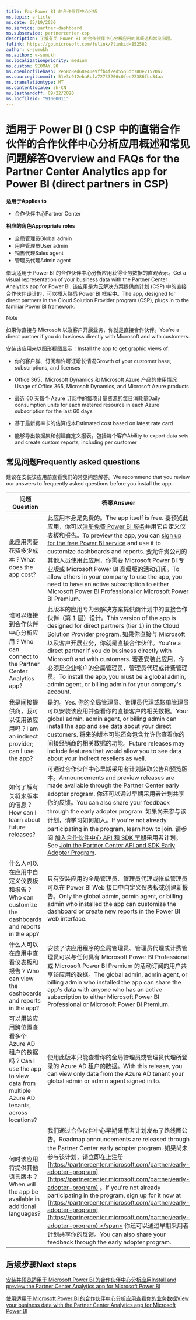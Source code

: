 ```yaml
---
title: Faq-Power BI 的合作伙伴中心分析
ms.topic: article
ms.date: 05/19/2020
ms.service: partner-dashboard
ms.subservice: partnercenter-csp
description: 了解有关 Power BI 的合作伙伴中心分析应用的此概述和常见问题。
fwlink: https://go.microsoft.com/fwlink/?linkid=852582
author: v-sumukh
ms.author: v-sumukh
ms.localizationpriority: medium
ms.custom: SEOMAY.20
ms.openlocfilehash: 2e58c8ed68e40e9ffb4f2ed5555dc780e21570a7
ms.sourcegitcommit: 51e3c912eba8cfa72733206c0fee22386fbc34aa
ms.translationtype: MT
ms.contentlocale: zh-CN
ms.lasthandoff: 09/22/2020
ms.locfileid: "91000011"
---
```

# <a name="overview-and-faqs-for-the-partner-center-analytics-app-for-power-bi-direct-partners-in-csp"></a><span data-ttu-id="59aee-103">适用于 Power BI () CSP 中的直销合作伙伴的合作伙伴中心分析应用概述和常见问题解答</span><span class="sxs-lookup"><span data-stu-id="59aee-103">Overview and FAQs for the Partner Center Analytics app for Power BI (direct partners in CSP)</span></span>

<span data-ttu-id="59aee-104">**适用于**</span><span class="sxs-lookup"><span data-stu-id="59aee-104">**Applies to**</span></span>

- <span data-ttu-id="59aee-105">合作伙伴中心</span><span class="sxs-lookup"><span data-stu-id="59aee-105">Partner Center</span></span>

<span data-ttu-id="59aee-106">**相应的角色**</span><span class="sxs-lookup"><span data-stu-id="59aee-106">**Appropriate roles**</span></span>

- <span data-ttu-id="59aee-107">全局管理员</span><span class="sxs-lookup"><span data-stu-id="59aee-107">Global admin</span></span>
- <span data-ttu-id="59aee-108">用户管理员</span><span class="sxs-lookup"><span data-stu-id="59aee-108">User admin</span></span>
- <span data-ttu-id="59aee-109">销售代理</span><span class="sxs-lookup"><span data-stu-id="59aee-109">Sales agent</span></span>
- <span data-ttu-id="59aee-110">管理员代理</span><span class="sxs-lookup"><span data-stu-id="59aee-110">Admin agent</span></span>

<span data-ttu-id="59aee-111">借助适用于 Power BI 的合作伙伴中心分析应用获得业务数据的直观表示。</span><span class="sxs-lookup"><span data-stu-id="59aee-111">Get a visual representation of your business data with the Partner Center Analytics app for Power BI.</span></span> <span data-ttu-id="59aee-112">该应用是为云解决方案提供商计划 (CSP) 中的直接合作伙伴设计的，可以插入熟悉 Power BI 框架中。</span><span class="sxs-lookup"><span data-stu-id="59aee-112">The app, designed for direct partners in the Cloud Solution Provider program (CSP), plugs in to the familiar Power BI framework.</span></span>

> [!NOTE]  
> <span data-ttu-id="59aee-113">如果你直接与 Microsoft 以及客户开展业务，你就是直接合作伙伴。</span><span class="sxs-lookup"><span data-stu-id="59aee-113">You're a direct partner if you do business directly with Microsoft and with customers.</span></span>

<span data-ttu-id="59aee-114">安装该应用来以图形视图显示：</span><span class="sxs-lookup"><span data-stu-id="59aee-114">Install the app to get graphic views of:</span></span>

- <span data-ttu-id="59aee-115">你的客户群、订阅和许可证增长情况</span><span class="sxs-lookup"><span data-stu-id="59aee-115">Growth of your customer base, subscriptions, and licenses</span></span>

- <span data-ttu-id="59aee-116">Office 365、Microsoft Dynamics 和 Microsoft Azure 产品的使用情况</span><span class="sxs-lookup"><span data-stu-id="59aee-116">Usage of Office 365, Microsoft Dynamics, and Microsoft Azure products</span></span>

- <span data-ttu-id="59aee-117">最近 60 天每个 Azure 订阅中的每项计量资源的每日消耗量</span><span class="sxs-lookup"><span data-stu-id="59aee-117">Daily consumption units for each metered resource in each Azure subscription for the last 60 days</span></span>

- <span data-ttu-id="59aee-118">基于最新费率卡的估算成本</span><span class="sxs-lookup"><span data-stu-id="59aee-118">Estimated cost based on latest rate card</span></span>

- <span data-ttu-id="59aee-119">能够导出数据集和创建自定义报表，包括每个客户</span><span class="sxs-lookup"><span data-stu-id="59aee-119">Ability to export data sets and create custom reports, including per customer</span></span>

## <a name="frequently-asked-questions"></a><span data-ttu-id="59aee-120">常见问题</span><span class="sxs-lookup"><span data-stu-id="59aee-120">Frequently asked questions</span></span>

<span data-ttu-id="59aee-121">建议在安装该应用前查看我们的常见问题解答。</span><span class="sxs-lookup"><span data-stu-id="59aee-121">We recommend that you review our answers to frequently asked questions before you install the app.</span></span>

| <span data-ttu-id="59aee-122">**问题**</span><span class="sxs-lookup"><span data-stu-id="59aee-122">**Question**</span></span> | <span data-ttu-id="59aee-123">**答案**</span><span class="sxs-lookup"><span data-stu-id="59aee-123">**Answer**</span></span> |
| --- | ---------- |
| <span data-ttu-id="59aee-124">此应用需要花费多少成本？</span><span class="sxs-lookup"><span data-stu-id="59aee-124">What does the app cost?</span></span> | <span data-ttu-id="59aee-125">此应用本身是免费的。</span><span class="sxs-lookup"><span data-stu-id="59aee-125">The app itself is free.</span></span> <span data-ttu-id="59aee-126">要预览此应用，你可以[注册免费 Power BI 服务](https://go.microsoft.com/fwlink/p/?linkid=845347)并用它自定义仪表板和报告。</span><span class="sxs-lookup"><span data-stu-id="59aee-126">To preview the app, you can [sign up for the free Power BI service](https://go.microsoft.com/fwlink/p/?linkid=845347) and use it to customize dashboards and reports.</span></span> <span data-ttu-id="59aee-127">要允许贵公司的其他人员使用此应用，你需要 Microsoft Power BI 专业版或 Microsoft Power BI 高级版的活动订阅。</span><span class="sxs-lookup"><span data-stu-id="59aee-127">To allow others in your company to use the app, you need to have an active subscription to either Microsoft Power BI Professional or Microsoft Power BI Premium.</span></span> |
| <span data-ttu-id="59aee-128">谁可以连接到合作伙伴中心分析应用？</span><span class="sxs-lookup"><span data-stu-id="59aee-128">Who can connect to the Partner Center Analytics app?</span></span> | <span data-ttu-id="59aee-129">此版本的应用专为云解决方案提供商计划中的直接合作伙伴（第 1 层）设计。</span><span class="sxs-lookup"><span data-stu-id="59aee-129">This version of the app is designed for direct partners (tier 1) in the Cloud Solution Provider program.</span></span> <span data-ttu-id="59aee-130">如果你直接与 Microsoft 以及客户开展业务，你就是直接合作伙伴。</span><span class="sxs-lookup"><span data-stu-id="59aee-130">You're a direct partner if you do business directly with Microsoft and with customers.</span></span> <span data-ttu-id="59aee-131">若要安装此应用，你必须是企业帐户的全局管理员、管理员代理或计费管理员。</span><span class="sxs-lookup"><span data-stu-id="59aee-131">To install the app, you must be a global admin, admin agent, or billing admin for your company's account.</span></span> |
| <span data-ttu-id="59aee-132">我是间接提供商，我可以使用该应用吗？</span><span class="sxs-lookup"><span data-stu-id="59aee-132">I am an indirect provider; can I use the app?</span></span> | <span data-ttu-id="59aee-133">是的。</span><span class="sxs-lookup"><span data-stu-id="59aee-133">Yes.</span></span> <span data-ttu-id="59aee-134">你的全局管理员、管理员代理或帐单管理员可以安装该应用并查看你的直接客户的相关数据。</span><span class="sxs-lookup"><span data-stu-id="59aee-134">Your global admin, admin agent, or billing admin can install the app and see data about your direct customers.</span></span> <span data-ttu-id="59aee-135">将来的版本可能还会包含允许你查看你的间接经销商的相关数据的功能。</span><span class="sxs-lookup"><span data-stu-id="59aee-135">Future releases may include features that would allow you to see data about your indirect resellers as well.</span></span> |
| <span data-ttu-id="59aee-136">如何了解有关将来版本的信息？</span><span class="sxs-lookup"><span data-stu-id="59aee-136">How can I learn about future releases?</span></span> | <span data-ttu-id="59aee-137">可通过合作伙伴中心早期采用者计划获取公告和预览版本。</span><span class="sxs-lookup"><span data-stu-id="59aee-137">Announcements and preview releases are made available through the Partner Center early adopter program.</span></span> <span data-ttu-id="59aee-138">你还可以通过早期采用者计划共享你的反馈。</span><span class="sxs-lookup"><span data-stu-id="59aee-138">You can also share your feedback through the early adopter program.</span></span> <span data-ttu-id="59aee-139">如果尚未参与该计划，请学习如何加入。</span><span class="sxs-lookup"><span data-stu-id="59aee-139">If you're not already participating in the program, learn how to join.</span></span> <span data-ttu-id="59aee-140">请参阅 [加入合作伙伴中心 API 和 SDK 早期](/partner-center/develop/early-adopter-program)采用者计划。</span><span class="sxs-lookup"><span data-stu-id="59aee-140">See [Join the Partner Center API and SDK Early Adopter Program](/partner-center/develop/early-adopter-program).</span></span>  |
| <span data-ttu-id="59aee-141">什么人可以在应用中自定义仪表板和报告？</span><span class="sxs-lookup"><span data-stu-id="59aee-141">Who can customize the dashboards and reports in the app?</span></span> | <span data-ttu-id="59aee-142">只有安装应用的全局管理员、管理员代理或帐单管理员可以在 Power BI Web 接口中自定义仪表板或创建新报告。</span><span class="sxs-lookup"><span data-stu-id="59aee-142">Only the global admin, admin agent, or billing admin who installed the app can customize the dashboard or create new reports in the Power BI web interface.</span></span> |
| <span data-ttu-id="59aee-143">什么人可以在应用中查看仪表板和报告？</span><span class="sxs-lookup"><span data-stu-id="59aee-143">Who can view the dashboards and reports in the app?</span></span> | <span data-ttu-id="59aee-144">安装了该应用程序的全局管理员、管理员代理或计费管理员可以与任何具有 Microsoft Power BI Professional 或 Microsoft Power BI Premium 的活动订阅的用户共享该应用的数据。</span><span class="sxs-lookup"><span data-stu-id="59aee-144">The global admin, admin agent, or billing admin who installed the app can share the app's data with anyone who has an active subscription to either Microsoft Power BI Professional or Microsoft Power BI Premium.</span></span> |
| <span data-ttu-id="59aee-145">可以用该应用跨位置查看多个 Azure AD 租户的数据吗？</span><span class="sxs-lookup"><span data-stu-id="59aee-145">Can I use the app to view data from multiple Azure AD tenants, across locations?</span></span> | <span data-ttu-id="59aee-146">使用此版本只能查看你的全局管理员或管理员代理所登录的 Azure AD 租户的数据。</span><span class="sxs-lookup"><span data-stu-id="59aee-146">With this release, you can view only data from the Azure AD tenant your global admin or admin agent signed in to.</span></span> | 
| <span data-ttu-id="59aee-147">何时该应用将提供其他语言版本？</span><span class="sxs-lookup"><span data-stu-id="59aee-147">When will the app be available in additional languages?</span></span> | <span data-ttu-id="59aee-148">我们通过合作伙伴中心早期采用者计划发布了路线图公告。</span><span class="sxs-lookup"><span data-stu-id="59aee-148">Roadmap announcements are released through the Partner Center early adopter program.</span></span> <span data-ttu-id="59aee-149">如果尚未参与该计划，请立即在上注册 [https://partnercenter.microsoft.com/partner/early-adopter-program](https://partnercenter.microsoft.com/partner/early-adopter-program) 。</span><span class="sxs-lookup"><span data-stu-id="59aee-149">If you're not already participating in the program, sign up for it now at [https://partnercenter.microsoft.com/partner/early-adopter-program](https://partnercenter.microsoft.com/partner/early-adopter-program).</span></span> <span data-ttu-id="59aee-150">你还可以通过早期采用者计划共享你的反馈。</span><span class="sxs-lookup"><span data-stu-id="59aee-150">You can also share your feedback through the early adopter program.</span></span> | 



## <a name="next-steps"></a><span data-ttu-id="59aee-151">后续步骤</span><span class="sxs-lookup"><span data-stu-id="59aee-151">Next steps</span></span>

[<span data-ttu-id="59aee-152">安装并预览适用于 Microsoft Power BI 的合作伙伴中心分析应用</span><span class="sxs-lookup"><span data-stu-id="59aee-152">Install and preview the Partner Center Analytics app for Microsoft Power BI</span></span>](power-bi-app-for-direct-partners-install.md)

[<span data-ttu-id="59aee-153">使用适用于 Microsoft Power BI 的合作伙伴中心分析应用查看你的业务数据</span><span class="sxs-lookup"><span data-stu-id="59aee-153">View your business data with the Partner Center Analytics app for Microsoft Power BI</span></span>](power-bi-app-for-direct-partners-use.md)